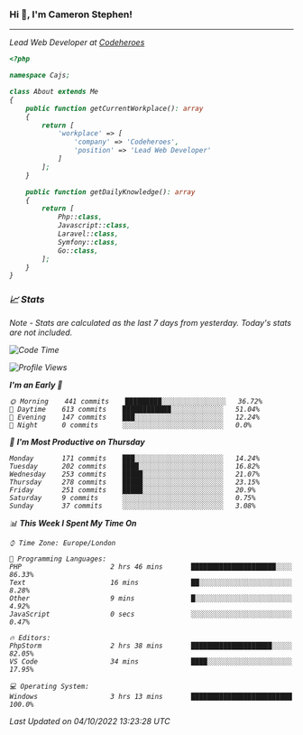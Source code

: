 ### Hi 👋, I'm Cameron Stephen!
<hr>
<p><em>Lead Web Developer at <a href="https://codeheroes.co.uk">Codeheroes</a></p>


```php
<?php

namespace Cajs;

class About extends Me
{
    public function getCurrentWorkplace(): array
    {
        return [
            'workplace' => [
                'company' => 'Codeheroes',
                'position' => 'Lead Web Developer'
            ]
        ];
    }

    public function getDailyKnowledge(): array
    {
        return [
            Php::class,
            Javascript::class,
            Laravel::class,
            Symfony::class,
            Go::class,
        ];
    }
}
```

### 📈 Stats
<p><em>Note - Stats are calculated as the last 7 days from yesterday. Today's stats are not included.</em></p>


<!--START_SECTION:waka-->
![Code Time](http://img.shields.io/badge/Code%20Time-3%2C141%20hrs%2059%20mins-blue)

![Profile Views](http://img.shields.io/badge/Profile%20Views-0-blue)

**I'm an Early 🐤** 

```text
🌞 Morning    441 commits    █████████░░░░░░░░░░░░░░░░   36.72% 
🌆 Daytime    613 commits    ████████████░░░░░░░░░░░░░   51.04% 
🌃 Evening    147 commits    ███░░░░░░░░░░░░░░░░░░░░░░   12.24% 
🌙 Night      0 commits      ░░░░░░░░░░░░░░░░░░░░░░░░░   0.0%

```
📅 **I'm Most Productive on Thursday** 

```text
Monday       171 commits    ███░░░░░░░░░░░░░░░░░░░░░░   14.24% 
Tuesday      202 commits    ████░░░░░░░░░░░░░░░░░░░░░   16.82% 
Wednesday    253 commits    █████░░░░░░░░░░░░░░░░░░░░   21.07% 
Thursday     278 commits    █████░░░░░░░░░░░░░░░░░░░░   23.15% 
Friday       251 commits    █████░░░░░░░░░░░░░░░░░░░░   20.9% 
Saturday     9 commits      ░░░░░░░░░░░░░░░░░░░░░░░░░   0.75% 
Sunday       37 commits     ░░░░░░░░░░░░░░░░░░░░░░░░░   3.08%

```


📊 **This Week I Spent My Time On** 

```text
⌚︎ Time Zone: Europe/London

💬 Programming Languages: 
PHP                      2 hrs 46 mins       █████████████████████░░░░   86.33% 
Text                     16 mins             ██░░░░░░░░░░░░░░░░░░░░░░░   8.28% 
Other                    9 mins              █░░░░░░░░░░░░░░░░░░░░░░░░   4.92% 
JavaScript               0 secs              ░░░░░░░░░░░░░░░░░░░░░░░░░   0.47%

🔥 Editors: 
PhpStorm                 2 hrs 38 mins       ████████████████████░░░░░   82.05% 
VS Code                  34 mins             ████░░░░░░░░░░░░░░░░░░░░░   17.95%

💻 Operating System: 
Windows                  3 hrs 13 mins       █████████████████████████   100.0%

```


 Last Updated on 04/10/2022 13:23:28 UTC
<!--END_SECTION:waka-->
